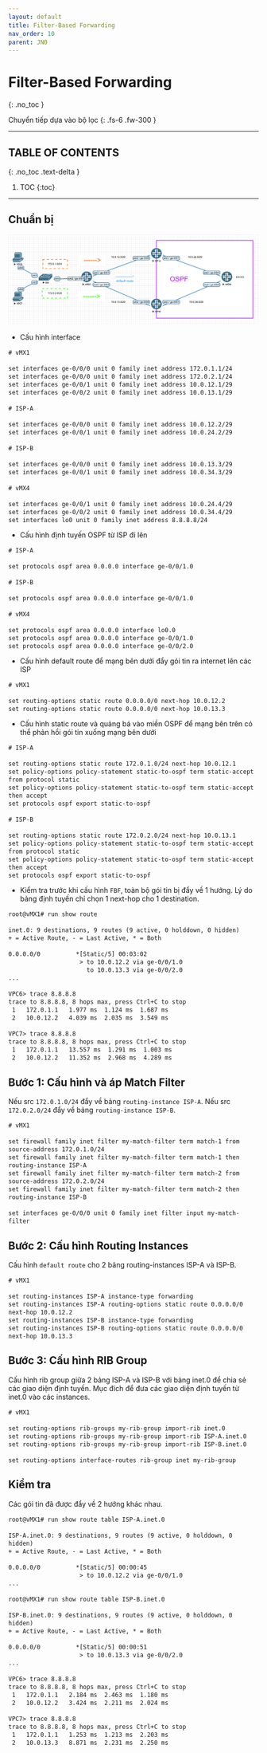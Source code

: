 ```yaml
---
layout: default
title: Filter-Based Forwarding
nav_order: 10
parent: JN0
---
```


# Filter-Based Forwarding
{: .no_toc }

Chuyển tiếp dựa vào bộ lọc
{: .fs-6 .fw-300 }

---

## TABLE OF CONTENTS
{: .no_toc .text-delta }

1. TOC
{:toc}

---

## Chuẩn bị

![](/docs/JN0/img/8.png)

* Cấu hình interface

```
# vMX1

set interfaces ge-0/0/0 unit 0 family inet address 172.0.1.1/24
set interfaces ge-0/0/0 unit 0 family inet address 172.0.2.1/24
set interfaces ge-0/0/1 unit 0 family inet address 10.0.12.1/29
set interfaces ge-0/0/2 unit 0 family inet address 10.0.13.1/29

# ISP-A

set interfaces ge-0/0/0 unit 0 family inet address 10.0.12.2/29
set interfaces ge-0/0/1 unit 0 family inet address 10.0.24.2/29

# ISP-B

set interfaces ge-0/0/0 unit 0 family inet address 10.0.13.3/29
set interfaces ge-0/0/1 unit 0 family inet address 10.0.34.3/29

# vMX4

set interfaces ge-0/0/1 unit 0 family inet address 10.0.24.4/29
set interfaces ge-0/0/2 unit 0 family inet address 10.0.34.4/29
set interfaces lo0 unit 0 family inet address 8.8.8.8/24
```

* Cấu hình định tuyến OSPF từ ISP đi lên

```
# ISP-A

set protocols ospf area 0.0.0.0 interface ge-0/0/1.0

# ISP-B

set protocols ospf area 0.0.0.0 interface ge-0/0/1.0

# vMX4

set protocols ospf area 0.0.0.0 interface lo0.0
set protocols ospf area 0.0.0.0 interface ge-0/0/1.0
set protocols ospf area 0.0.0.0 interface ge-0/0/2.0
```

* Cấu hình default route để mạng bên dưới đẩy gói tin ra internet lên các ISP

```
# vMX1

set routing-options static route 0.0.0.0/0 next-hop 10.0.12.2
set routing-options static route 0.0.0.0/0 next-hop 10.0.13.3
```

* Cấu hình static route và quảng bá vào miền OSPF để mạng bên trên có thể phản hồi gói tin xuống mạng bên dưới

```
# ISP-A

set routing-options static route 172.0.1.0/24 next-hop 10.0.12.1
set policy-options policy-statement static-to-ospf term static-accept from protocol static
set policy-options policy-statement static-to-ospf term static-accept then accept
set protocols ospf export static-to-ospf

# ISP-B

set routing-options static route 172.0.2.0/24 next-hop 10.0.13.1
set policy-options policy-statement static-to-ospf term static-accept from protocol static
set policy-options policy-statement static-to-ospf term static-accept then accept
set protocols ospf export static-to-ospf
```

* Kiểm tra trước khi cấu hình `FBF`, toàn bộ gói tin bị đẩy về 1 hướng. Lý do bảng định tuyến chỉ chọn 1 next-hop cho 1 destination.

```
root@vMX1# run show route

inet.0: 9 destinations, 9 routes (9 active, 0 holddown, 0 hidden)
+ = Active Route, - = Last Active, * = Both

0.0.0.0/0          *[Static/5] 00:03:02
                    > to 10.0.12.2 via ge-0/0/1.0
                      to 10.0.13.3 via ge-0/0/2.0
...

VPC6> trace 8.8.8.8
trace to 8.8.8.8, 8 hops max, press Ctrl+C to stop
 1   172.0.1.1   1.977 ms  1.124 ms  1.687 ms
 2   10.0.12.2   4.039 ms  2.035 ms  3.549 ms

VPC7> trace 8.8.8.8
trace to 8.8.8.8, 8 hops max, press Ctrl+C to stop
 1   172.0.1.1   13.557 ms  1.291 ms  1.003 ms
 2   10.0.12.2   11.352 ms  2.968 ms  4.289 ms
```


## Bước 1: Cấu hình và áp Match Filter

Nếu src `172.0.1.0/24` đẩy về bảng `routing-instance ISP-A`. Nếu src `172.0.2.0/24` đẩy về bảng `routing-instance ISP-B`.

```
# vMX1

set firewall family inet filter my-match-filter term match-1 from source-address 172.0.1.0/24
set firewall family inet filter my-match-filter term match-1 then routing-instance ISP-A
set firewall family inet filter my-match-filter term match-2 from source-address 172.0.2.0/24
set firewall family inet filter my-match-filter term match-2 then routing-instance ISP-B

set interfaces ge-0/0/0 unit 0 family inet filter input my-match-filter
```

## Bước 2: Cấu hình Routing Instances

Cấu hình `default route` cho 2 bảng routing-instances ISP-A và ISP-B.

```
# vMX1

set routing-instances ISP-A instance-type forwarding
set routing-instances ISP-A routing-options static route 0.0.0.0/0 next-hop 10.0.12.2
set routing-instances ISP-B instance-type forwarding
set routing-instances ISP-B routing-options static route 0.0.0.0/0 next-hop 10.0.13.3
```

## Bước 3: Cấu hình RIB Group

Cấu hình rib group giữa 2 bảng ISP-A và ISP-B với bảng inet.0 để chia sẻ các giao diện định tuyến. Mục đích để đưa các giao diện định tuyến từ inet.0 vào các instances.

```
# vMX1

set routing-options rib-groups my-rib-group import-rib inet.0
set routing-options rib-groups my-rib-group import-rib ISP-A.inet.0
set routing-options rib-groups my-rib-group import-rib ISP-B.inet.0

set routing-options interface-routes rib-group inet my-rib-group
```

## Kiểm tra

Các gói tin đã được đẩy về 2 hướng khác nhau.

```
root@vMX1# run show route table ISP-A.inet.0

ISP-A.inet.0: 9 destinations, 9 routes (9 active, 0 holddown, 0 hidden)
+ = Active Route, - = Last Active, * = Both

0.0.0.0/0          *[Static/5] 00:00:45
                    > to 10.0.12.2 via ge-0/0/1.0
...

root@vMX1# run show route table ISP-B.inet.0

ISP-B.inet.0: 9 destinations, 9 routes (9 active, 0 holddown, 0 hidden)
+ = Active Route, - = Last Active, * = Both

0.0.0.0/0          *[Static/5] 00:00:51
                    > to 10.0.13.3 via ge-0/0/2.0
...

VPC6> trace 8.8.8.8
trace to 8.8.8.8, 8 hops max, press Ctrl+C to stop
 1   172.0.1.1   2.184 ms  2.463 ms  1.180 ms
 2   10.0.12.2   3.424 ms  2.211 ms  2.024 ms

VPC7> trace 8.8.8.8
trace to 8.8.8.8, 8 hops max, press Ctrl+C to stop
 1   172.0.1.1   1.253 ms  1.213 ms  2.203 ms
 2   10.0.13.3   8.871 ms  2.231 ms  2.250 ms
```
